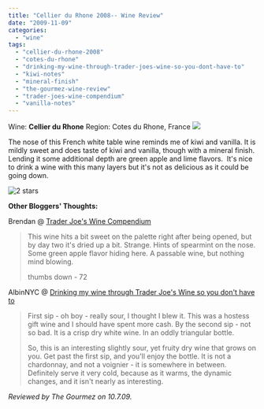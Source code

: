 ```yaml
---
title: "Cellier du Rhone 2008-- Wine Review"
date: "2009-11-09"
categories:
  - "wine"
tags:
  - "cellier-du-rhone-2008"
  - "cotes-du-rhone"
  - "drinking-my-wine-through-trader-joes-wine-so-you-dont-have-to"
  - "kiwi-notes"
  - "mineral-finish"
  - "the-gourmez-wine-review"
  - "trader-joes-wine-compendium"
  - "vanilla-notes"
---
```


Wine: **Cellier du Rhone** Region: Cotes du Rhone, France ![](http://www.rebeccagomezfarrell.com/gourmez/photos/cellierdurhone.jpg)

The nose of this French white table wine reminds me of kiwi and vanilla. It is mildly sweet and does taste of kiwi and vanilla, though with a mineral finish. Lending it some additional depth are green apple and lime flavors.  It's nice to drink a wine with this many layers but it's not as delicious as it could be going down.




<div class="caption">

![2 stars](http://www.rebeccagomezfarrell.com/wp-content/uploads/2009/02/rating_chicken11.gif "rating_chicken11")</div>


**Other Bloggers' Thoughts:**

Brendan @ [Trader Joe's Wine Compendium](http://traderjoeswine.blogspot.com/2009/09/2007-cellier-du-rhone-cotes-du-rhone.html)

> This wine hits a bit sweet on the palette right after being opened, but by day two it's dried up a bit. Strange. Hints of spearmint on the nose. Some green apple flavor hiding here. A passable wine, but nothing mind blowing.
>
> thumbs down - 72

AlbinNYC @ [Drinking my wine through Trader Joe's Wine so you don't have to](http://albinnyc.blogspot.com/2009/07/cellier-du-rhone-blanc-599.html)

> First sip - oh boy - really sour, I thought I blew it. This was a hostess gift wine and I should have spent more cash. By the second sip - not so bad. It is a crisp dry white wine. In an oddly triangular bottle.
>
> So, this is an interesting slightly sour, yet fruity dry wine that grows on you. Get past the first sip, and you'll enjoy the bottle. It is not a chardonnay, and not a voignier - it is somewhere in between. Definitely serve it very cold, because as it warms, the dynamic changes, and it isn't nearly as interesting.

_Reviewed by The Gourmez on 10.7.09._
